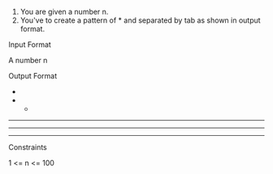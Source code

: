 1. You are given a number n.
2. You've to create a pattern of * and separated by tab as shown in output format.
   
Input Format

A number n

Output Format

*
*  *
*  *  *
*  *  *  *
*  *  *  *  *

Constraints

1 <= n <= 100
